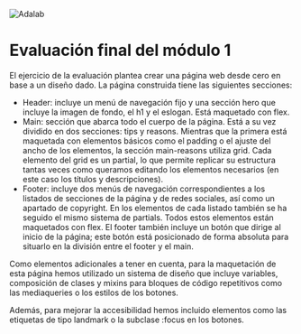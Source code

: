 ![Adalab](https://beta.adalab.es/resources/images/adalab-logo-155x61-bg-white.png)

# Evaluación final del módulo 1

El ejercicio de la evaluación plantea crear una página web desde cero en base a un diseño dado. La página construida tiene las siguientes secciones:

- Header: incluye un menú de navegación fijo y una sección hero que incluye la imagen de fondo, el h1 y el eslogan. Está maquetado con flex.
- Main: sección que abarca todo el cuerpo de la página. Está a su vez dividido en dos secciones: tips y reasons. Mientras que la primera está maquetada con elementos básicos como el padding o el ajuste del ancho de los elementos, la sección main-reasons utiliza grid. Cada elemento del grid es un partial, lo que permite replicar su estructura tantas veces como queramos editando los elementos necesarios (en este caso los títulos y descripciones).
- Footer: incluye dos menús de navegación correspondientes a los listados de secciones de la página y de redes sociales, así como un apartado de copyright. En los elementos de cada listado también se ha seguido el mismo sistema de partials. Todos estos elementos están maquetados con flex.
  El footer también incluye un botón que dirige al inicio de la página; este botón está posicionado de forma absoluta para situarlo en la división entre el footer y el main.

Como elementos adicionales a tener en cuenta, para la maquetación de esta página hemos utilizado un sistema de diseño que incluye variables, composición de clases y mixins para bloques de código repetitivos como las mediaqueries o los estilos de los botones.

Además, para mejorar la accesibilidad hemos incluido elementos como las etiquetas de tipo landmark o la subclase :focus en los botones.
